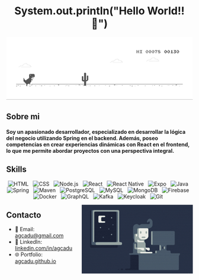 <div align="center">
    <h1>System.out.println("Hello World!! 👋")</h1>
</div>

![Encabezado del Proyecto](./dino.gif)


## Sobre mi

#### Soy un apasionado desarrollador, especializado en desarrollar la lógica del negocio utilizando Spring en el backend. Además, poseo competencias en crear experiencias dinámicas con React en el frontend, lo que me permite abordar proyectos con una perspectiva integral.

## Skills


<div>
<p align="center">
    <img src="https://img.shields.io/badge/HTML-239120?style=for-the-badge&logo=html5&logoColor=white" alt="HTML" />&nbsp;&nbsp;
    <img src="https://img.shields.io/badge/CSS-239120?style=for-the-badge&logo=css3&logoColor=white" alt="CSS" />&nbsp;&nbsp;
    <img src="https://img.shields.io/badge/Node.js-43853D?style=for-the-badge&logo=node.js&logoColor=white" alt="Node.js" />&nbsp;&nbsp;
    <img src="https://img.shields.io/badge/React-20232A?style=for-the-badge&logo=react&logoColor=61DAFB" alt="React" />&nbsp;&nbsp;
    <img src="https://img.shields.io/badge/React_Native-20232A?style=for-the-badge&logo=react&logoColor=61DAFB" alt="React Native" />&nbsp;&nbsp;
    <img src="https://img.shields.io/badge/Expo-000020?style=for-the-badge&logo=expo&logoColor=white" alt="Expo" />&nbsp;&nbsp;
    <img src="https://img.shields.io/badge/Java-ED8B00?style=for-the-badge&logo=java&logoColor=white" alt="Java" />&nbsp;&nbsp;
    <img src="https://img.shields.io/badge/Spring-6DB33F?style=for-the-badge&logo=spring&logoColor=white" alt="Spring" />&nbsp;&nbsp;
    <img src="https://img.shields.io/badge/Maven-C71A36?style=for-the-badge&logo=apache-maven&logoColor=white" alt="Maven" />&nbsp;&nbsp;
    <img src="https://img.shields.io/badge/PostgreSQL-316192?style=for-the-badge&logo=postgresql&logoColor=white" alt="PostgreSQL" />&nbsp;&nbsp;
    <img src="https://img.shields.io/badge/MySQL-00000F?style=for-the-badge&logo=mysql&logoColor=white" alt="MySQL" />&nbsp;&nbsp;
    <img src="https://img.shields.io/badge/MongoDB-4EA94B?style=for-the-badge&logo=mongodb&logoColor=white" alt="MongoDB" />&nbsp;&nbsp;
    <img src="https://img.shields.io/badge/Firebase-FFCA28?style=for-the-badge&logo=firebase&logoColor=black" alt="Firebase" />&nbsp;&nbsp;
    <img src="https://img.shields.io/badge/Docker-2CA5E0?style=for-the-badge&logo=docker&logoColor=white" alt="Docker" />&nbsp;&nbsp;
    <img src="https://img.shields.io/badge/GraphQL-E10098?style=for-the-badge&logo=graphql&logoColor=white" alt="GraphQL" />&nbsp;&nbsp;
    <img src="https://img.shields.io/badge/Kafka-231F20?style=for-the-badge&logo=apache-kafka&logoColor=white" alt="Kafka" />&nbsp;&nbsp;
    <img src="https://img.shields.io/badge/Keycloak-000000?style=for-the-badge&logo=keycloak&logoColor=white" alt="Keycloak" />&nbsp;&nbsp;
    <img src="https://img.shields.io/badge/Git-F05032?style=for-the-badge&logo=git&logoColor=white" alt="Git" />&nbsp;&nbsp;
</p>
<img alt="Night Coding" src="https://raw.githubusercontent.com/AVS1508/AVS1508/master/assets/Night-Coding.gif" align="right"/>
</div>


## Contacto

- 📧 Email: [agcadu@gmail.com](mailto:agcadu@gmail.com)
- 💼 LinkedIn: [linkedin.com/in/agcadu](https://www.linkedin.com/in/agcadu/)
- 🌐 Portfolio: [agcadu.github.io](https://agcadu.github.io/portfolio/)


